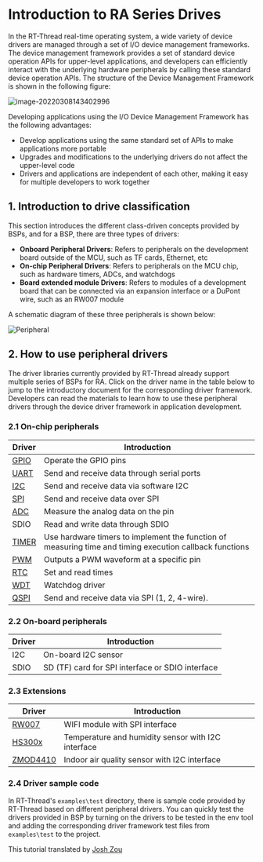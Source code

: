 #  Introduction to RA Series Drives

In the RT-Thread real-time operating system, a wide variety of device drivers are managed through a set of I/O device management frameworks. The device management framework provides a set of standard device operation APIs for upper-level applications, and developers can efficiently interact with the underlying hardware peripherals by calling these standard device operation APIs. The structure of the Device Management Framework is shown in the following figure:

![image-20220308143402996](figures_en/rtdevice.png) 

Developing applications using the I/O Device Management Framework has the following advantages:

- Develop applications using the same standard set of APIs to make applications more portable
- Upgrades and modifications to the underlying drivers do not affect the upper-level code
- Drivers and applications are independent of each other, making it easy for multiple developers to work together

## 1. Introduction to drive classification

This section introduces the different class-driven concepts provided by BSPs, and for a BSP, there are three types of drivers:

- **Onboard Peripheral Drivers**: Refers to peripherals on the development board outside of the MCU, such as TF cards, Ethernet, etc
- **On-chip Peripheral Drivers**: Refers to peripherals on the MCU chip, such as hardware timers, ADCs, and watchdogs
- **Board extended module Drivers**: Refers to modules of a development board that can be connected via an expansion interface or a DuPont wire, such as an RW007 module

A schematic diagram of these three peripherals is shown below:

![Peripheral](figures_en/Peripheral.png) 

## 2. How to use peripheral drivers

The driver libraries currently provided by RT-Thread already support multiple series of BSPs for RA. Click on the driver name in the table below to jump to the introductory document for the corresponding driver framework. Developers can read the materials to learn how to use these peripheral drivers through the device driver framework in application development.

### 2.1 On-chip peripherals

| Driver                                                         | Introduction                                             |
| ------------------------------------------------------------ | ------------------------------------------------ |
| [GPIO](https://www.rt-thread.org/document/site/#/rt-thread-version/rt-thread-standard/programming-manual/device/pin/pin) | Operate the GPIO pins                                   |
| [UART](https://www.rt-thread.org/document/site/#/rt-thread-version/rt-thread-standard/programming-manual/device/uart/uart_v1/uart) | Send and receive data through serial ports                                 |
| [I2C](https://www.rt-thread.org/document/site/#/rt-thread-version/rt-thread-standard/programming-manual/device/i2c/i2c) | Send and receive data via software I2C                            |
| [SPI](https://www.rt-thread.org/document/site/#/rt-thread-version/rt-thread-standard/programming-manual/device/spi/spi) | Send and receive data over SPI                                |
| [ADC](https://www.rt-thread.org/document/site/#/rt-thread-version/rt-thread-standard/programming-manual/device/adc/adc) | Measure the analog data on the pin                               |
| SDIO                                                         | Read and write data through SDIO                               |
| [TIMER](https://www.rt-thread.org/document/site/#/rt-thread-version/rt-thread-standard/programming-manual/device/hwtimer/hwtimer) | Use hardware timers to implement the function of measuring time and timing execution callback functions |
| [PWM](https://www.rt-thread.org/document/site/#/rt-thread-version/rt-thread-standard/programming-manual/device/pwm/pwm) | Outputs a PWM waveform at a specific pin                        |
| [RTC](https://www.rt-thread.org/document/site/#/rt-thread-version/rt-thread-standard/programming-manual/device/rtc/rtc) | Set and read times                                   |
| [WDT](https://www.rt-thread.org/document/site/#/rt-thread-version/rt-thread-standard/programming-manual/device/watchdog/watchdog) | Watchdog driver                                       |
| [QSPI](https://www.rt-thread.org/document/site/#/rt-thread-version/rt-thread-standard/programming-manual/device/spi/spi?id=配置-qspi-设备) | Send and receive data via SPI (1, 2, 4-wire).                   |

### 2.2 On-board peripherals

| Driver | Introduction                                    |
| ---- | --------------------------------------- |
| I2C  | On-board I2C sensor                         |
| SDIO | SD (TF) card for SPI interface or SDIO interface |

### 2.3 Extensions

| Driver                                                 | Introduction                         |
| ---------------------------------------------------- | ---------------------------- |
| [RW007](https://github.com/RT-Thread-packages/rw007) |  WIFI module with SPI interface           |
| [HS300x](https://github.com/Guozhanxin/hs300x)       | Temperature and humidity sensor with I2C interface       |
| [ZMOD4410](https://github.com/ShermanShao/zmod4410)  | Indoor air quality sensor with I2C interface |

### 2.4 Driver sample code

In RT-Thread's `examples\test` directory, there is sample code provided by RT-Thread based on different peripheral drivers. You can quickly test the drivers provided in BSP by turning on the drivers to be tested in the env tool and adding the corresponding driver framework test files from `examples\test` to the project.



This tutorial translated by [Josh Zou](https://github.com/Firmament-Autopilot)